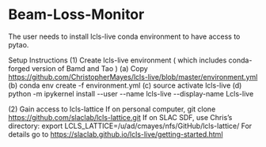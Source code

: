 # Beam-Loss-Monitor
The user needs to install lcls-live conda environment to have access to pytao.

Setup Instructions
(1) Create lcls-live environment ( which includes conda-forged version of Bamd and Tao )
(a) Copy https://github.com/ChristopherMayes/lcls-live/blob/master/environment.yml
(b) conda env create -f environment.yml
(c) source activate lcls-live
(d) python -m ipykernel install --user --name lcls-live --display-name Lcls-live

(2) Gain access to lcls-lattice
If on personal computer, git clone https://github.com/slaclab/lcls-lattice.git
If on SLAC SDF, use Chris’s directory: export LCLS_LATTICE=/u/ad/cmayes/nfs/GitHub/lcls-lattice/
For details go to https://slaclab.github.io/lcls-live/getting-started.html
